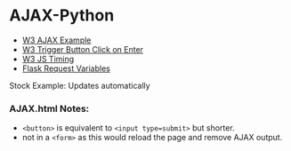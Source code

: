 # AJAX-Python

* [W3 AJAX Example](https://web.archive.org/web/20210607235923/https://www.w3schools.com/js/js_ajax_intro.asp)
* [W3 Trigger Button Click on Enter](https://www.w3schools.com/howto/tryit.asp?filename=tryhow_js_trigger_button_enter)
* [W3 JS Timing](https://www.w3schools.com/js/js_timing.asp)
* [Flask Request Variables](https://flask.palletsprojects.com/en/1.1.x/quickstart/#the-request-object)

Stock Example: Updates automatically
### AJAX.html Notes:
* `<button>` is equivalent to `<input type=submit>` but shorter.
* not in a `<form>` as this would reload the page and remove AJAX output.
